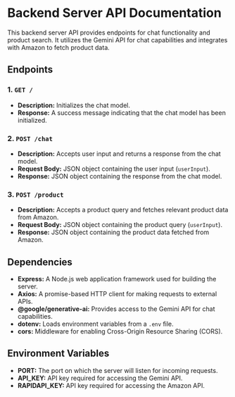  # Backend Server API Documentation

This backend server API provides endpoints for chat functionality and product search. It utilizes the Gemini API for chat capabilities and integrates with Amazon to fetch product data.

## Endpoints

### 1. `GET /`

- **Description:** Initializes the chat model.
- **Response:** A success message indicating that the chat model has been initialized.

### 2. `POST /chat`

- **Description:** Accepts user input and returns a response from the chat model.
- **Request Body:** JSON object containing the user input (`userInput`).
- **Response:** JSON object containing the response from the chat model.

### 3. `POST /product`

- **Description:** Accepts a product query and fetches relevant product data from Amazon.
- **Request Body:** JSON object containing the product query (`userInput`).
- **Response:** JSON object containing the product data fetched from Amazon.

## Dependencies

- **Express:** A Node.js web application framework used for building the server.
- **Axios:** A promise-based HTTP client for making requests to external APIs.
- **@google/generative-ai:** Provides access to the Gemini API for chat capabilities.
- **dotenv:** Loads environment variables from a `.env` file.
- **cors:** Middleware for enabling Cross-Origin Resource Sharing (CORS).

## Environment Variables

- **PORT:** The port on which the server will listen for incoming requests.
- **API_KEY:** API key required for accessing the Gemini API.
- **RAPIDAPI_KEY:** API key required for accessing the Amazon API.
